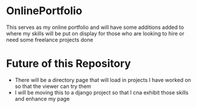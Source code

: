 # OnlinePortfolio

This serves as my online portfolio and will have some additions added to where my skills will be put on display for those who 
are looking to hire or need some freelance projects done

# Future of this Repository

- There will be a directory page that will load in projects I have worked on so that the viewer can try them
- I will be moving this to a django project so that I cna exhibit those skills and enhance my page
